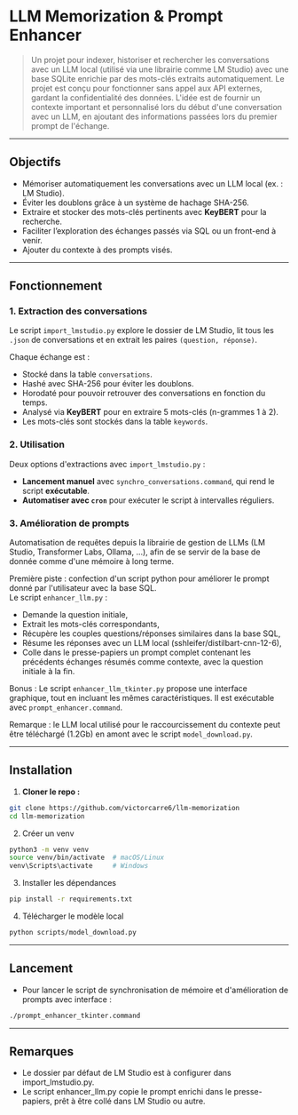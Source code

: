 # LLM Memorization & Prompt Enhancer

> Un projet pour indexer, historiser et rechercher les conversations avec un LLM local (utilisé via une librairie comme LM Studio) avec une base SQLite enrichie par des mots-clés extraits automatiquement.
> Le projet est conçu pour fonctionner sans appel aux API externes, gardant la confidentialité des données.
> L'idée est de fournir un contexte important et personnalisé lors du début d'une conversation avec un LLM, en ajoutant des informations passées lors du premier prompt de l'échange.

______

## Objectifs

- Mémoriser automatiquement les conversations avec un LLM local (ex. : LM Studio).  
- Éviter les doublons grâce à un système de hachage SHA-256.  
- Extraire et stocker des mots-clés pertinents avec **KeyBERT** pour la recherche.  
- Faciliter l’exploration des échanges passés via SQL ou un front-end à venir.
- Ajouter du contexte à des prompts visés.

______

## Fonctionnement

### 1. Extraction des conversations

Le script `import_lmstudio.py` explore le dossier de LM Studio, lit tous les `.json` de conversations et en extrait les paires `(question, réponse)`.

Chaque échange est :  
- Stocké dans la table `conversations`.  
- Hashé avec SHA-256 pour éviter les doublons.  
- Horodaté pour pouvoir retrouver des conversations en fonction du temps.  
- Analysé via **KeyBERT** pour en extraire 5 mots-clés (n-grammes 1 à 2).  
- Les mots-clés sont stockés dans la table `keywords`.

### 2. Utilisation

Deux options d'extractions avec `import_lmstudio.py` :  
- **Lancement manuel** avec `synchro_conversations.command`, qui rend le script **exécutable**.  
- **Automatiser avec `cron`** pour exécuter le script à intervalles réguliers.

### 3. Amélioration de prompts

Automatisation de requêtes depuis la librairie de gestion de LLMs (LM Studio, Transformer Labs, Ollama, ...), afin de se servir de la base de donnée comme d'une mémoire à long terme.

Première piste : confection d'un script python pour améliorer le prompt donné par l'utilisateur avec la base SQL.  
Le script `enhancer_llm.py` :  
- Demande la question initiale,  
- Extrait les mots-clés correspondants,  
- Récupère les couples questions/réponses similaires dans la base SQL,  
- Résume les réponses avec un LLM local (sshleifer/distilbart-cnn-12-6),  
- Colle dans le presse-papiers un prompt complet contenant les précédents échanges résumés comme contexte, avec la question initiale à la fin.

Bonus : Le script `enhancer_llm_tkinter.py` propose une interface graphique, tout en incluant les mêmes caractéristiques. Il est exécutable avec `prompt_enhancer.command`.

Remarque : le LLM local utilisé pour le raccourcissement du contexte peut être téléchargé (1.2Gb) en amont avec le script `model_download.py`.

______

## Installation

1. **Cloner le repo :**

```bash
git clone https://github.com/victorcarre6/llm-memorization
cd llm-memorization
```

2. Créer un venv

```bash
python3 -m venv venv
source venv/bin/activate  # macOS/Linux
venv\Scripts\activate     # Windows
```

3. Installer les dépendances

```bash
pip install -r requirements.txt
```

4. Télécharger le modèle local

```bash
python scripts/model_download.py
```

______

## Lancement

- Pour lancer le script de synchronisation de mémoire et d'amélioration de prompts avec interface :
```bash
./prompt_enhancer_tkinter.command
```

______

## Remarques

- Le dossier par défaut de LM Studio est à configurer dans import_lmstudio.py.
- Le script enhancer_llm.py copie le prompt enrichi dans le presse-papiers, prêt à être collé dans LM Studio ou autre.
